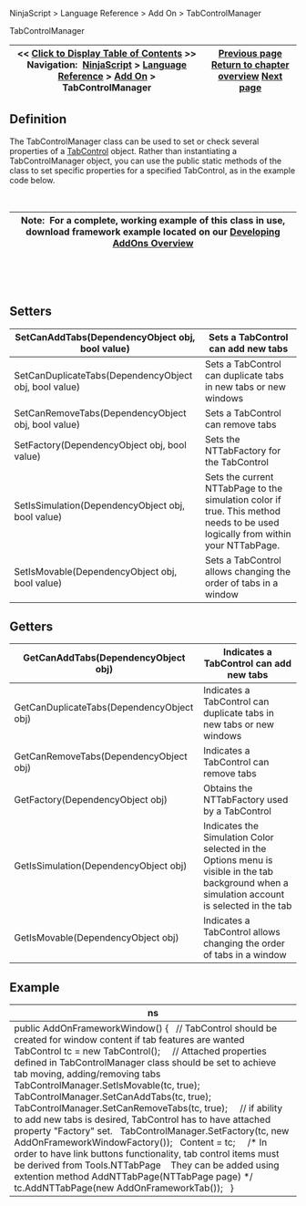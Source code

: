 ﻿


NinjaScript \> Language Reference \> Add On \> TabControlManager






















TabControlManager







| \<\< [Click to Display Table of Contents](tabcontrolmanager.md) \>\> **Navigation:**     [NinjaScript](ninjascript.md) \> [Language Reference](language_reference_wip.md) \> [Add On](add_on.md) \> TabControlManager | [Previous page](tabcontrol.md) [Return to chapter overview](add_on.md) [Next page](bars_type.md) |
| --- | --- |











## Definition


The TabControlManager class can be used to set or check several properties of a [TabControl](tabcontrol.md) object. Rather than instantiating a TabControlManager object, you can use the public static methods of the class to set specific properties for a specified TabControl, as in the example code below.


 




| Note:  For a complete, working example of this class in use, download framework example located on our [Developing AddOns Overview](developing_add_ons.md) |
| --- |



 


 


## Setters




| SetCanAddTabs(DependencyObject obj, bool value) | Sets a TabControl can add new tabs |
| --- | --- |
| SetCanDuplicateTabs(DependencyObject obj, bool value) | Sets a TabControl can duplicate tabs in new tabs or new windows |
| SetCanRemoveTabs(DependencyObject obj, bool value) | Sets a TabControl can remove tabs |
| SetFactory(DependencyObject obj, bool value) | Sets the NTTabFactory for the TabControl |
| SetIsSimulation(DependencyObject obj, bool value) | Sets the current NTTabPage to the simulation color if true. This method needs to be used logically from within your NTTabPage. |
| SetIsMovable(DependencyObject obj, bool value) | Sets a TabControl allows changing the order of tabs in a window |



## 


## Getters




| GetCanAddTabs(DependencyObject obj) | Indicates a TabControl can add new tabs |
| --- | --- |
| GetCanDuplicateTabs(DependencyObject obj) | Indicates a TabControl can duplicate tabs in new tabs or new windows |
| GetCanRemoveTabs(DependencyObject obj) | Indicates a TabControl can remove tabs |
| GetFactory(DependencyObject obj) | Obtains the NTTabFactory used by a TabControl |
| GetIsSimulation(DependencyObject obj) | Indicates the Simulation Color selected in the Options menu is visible in the tab background when a simulation account is selected in the tab |
| GetIsMovable(DependencyObject obj) | Indicates a TabControl allows changing the order of tabs in a window |



## 


## 


## Example




| ns |
| --- |
| public AddOnFrameworkWindow() {    // TabControl should be created for window content if tab features are wanted    TabControl tc \= new TabControl();      // Attached properties defined in TabControlManager class should be set to achieve tab moving, adding/removing tabs    TabControlManager.SetIsMovable(tc, true);    TabControlManager.SetCanAddTabs(tc, true);    TabControlManager.SetCanRemoveTabs(tc, true);      // if ability to add new tabs is desired, TabControl has to have attached property "Factory" set.    TabControlManager.SetFactory(tc, new AddOnFrameworkWindowFactory());    Content \= tc;      /\* In order to have link buttons functionality, tab control items must be derived from Tools.NTTabPage     They can be added using extention method AddNTTabPage(NTTabPage page) \*/    tc.AddNTTabPage(new AddOnFrameworkTab());   } |









